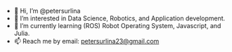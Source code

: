 - 👋 Hi, I’m @petersurlina
- 👀 I’m interested in Data Science, Robotics, and Application development.
- 🌱 I’m currently learning (ROS) Robot Operating System, Javascript, and Julia.
- 📫 Reach me by email: petersurlina23@gmail.com

